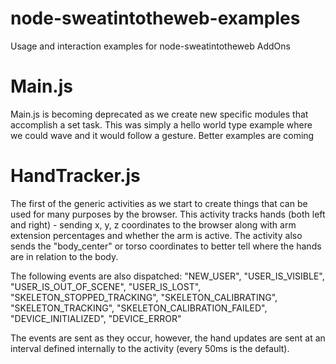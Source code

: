 node-sweatintotheweb-examples
=============================

Usage and interaction examples for node-sweatintotheweb AddOns


Main.js
=======

Main.js is becoming deprecated as we create new specific modules that accomplish a set task.
This was simply a hello world type example where we could wave and it would follow a gesture.
Better examples are coming


HandTracker.js
==============

The first of the generic activities as we start to create things that can be used for many purposes by the browser.
This activity tracks hands (both left and right) - sending x, y, z coordinates to the browser along with arm extension percentages and whether
the arm is active.  The activity also sends the "body_center" or torso coordinates to better tell where the hands are in relation to the body.

The following events are also dispatched: "NEW_USER", "USER_IS_VISIBLE", "USER_IS_OUT_OF_SCENE", "USER_IS_LOST", "SKELETON_STOPPED_TRACKING", "SKELETON_CALIBRATING",
"SKELETON_TRACKING", "SKELETON_CALIBRATION_FAILED", "DEVICE_INITIALIZED", "DEVICE_ERROR"

The events are sent as they occur, however, the hand updates are sent at an interval defined internally to the activity (every 50ms is the default).